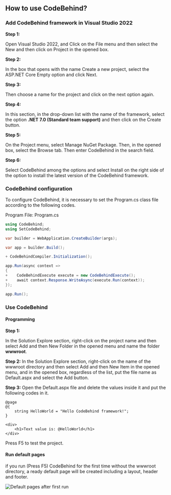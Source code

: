 ## How to use CodeBehind?

### Add CodeBehind framework in Visual Studio 2022

**Step 1:**

Open Visual Studio 2022, and Click on the File menu and then select the New and then click on Project in the opened box.

**Step 2:**

In the box that opens with the name Create a new project, select the ASP.NET Core Empty option and click Next.

**Step 3:**

Then choose a name for the project and click on the next option again.

**Step 4:**

In this section, in the drop-down list with the name of the framework, select the option **.NET 7.0 (Standard team support)** and then click on the Create button.

**Step 5:**

On the Project menu, select Manage NuGet Package. Then, in the opened box, select the Browse tab. Then enter CodeBehind in the search field.

**Step 6:**

Select CodeBehind among the options and select Install on the right side of the option to install the latest version of the CodeBehind framework.

### CodeBehind configuration

To configure CodeBehind, it is necessary to set the Program.cs class file according to the following codes.

Program File: Program.cs
```csharp
using CodeBehind;
using SetCodeBehind;

var builder = WebApplication.CreateBuilder(args);

var app = builder.Build();

+ CodeBehindCompiler.Initialization();

app.Run(async context =>
{
+    CodeBehindExecute execute = new CodeBehindExecute();
+    await context.Response.WriteAsync(execute.Run(context));
});

app.Run();
```

### Use CodeBehind

#### Programming

**Step 1:**

In the Solution Explore section, right-click on the project name and then select Add and then New Folder in the opened menu and name the folder **wwwroot**.

**Step 2:**
In the Solution Explore section, right-click on the name of the wwwroot directory and then select Add and then New Item in the opened menu, and in the opened box, regardless of the list, put the file name as Default.aspx and select the Add button.

**Step 3:**
Open the Default.aspx file and delete the values inside it and put the following codes in it.

```cshtml
@page
@{
    string HelloWorld = "Hello CodeBehind framework!";
}

<div>
    <h1>Text value is: @HelloWorld</h1>
</div>
```

Press F5 to test the project.

#### Run default pages

if you run (Press F5) CodeBehind for the first time without the wwwroot directory, a ready default page will be created including a layout, header and footer.

![Default pages after first run](https://github.com/elanatframework/Code_behind/assets/111444759/8b3a5af9-b990-4b03-9b0f-ba6b7c981e2e)
